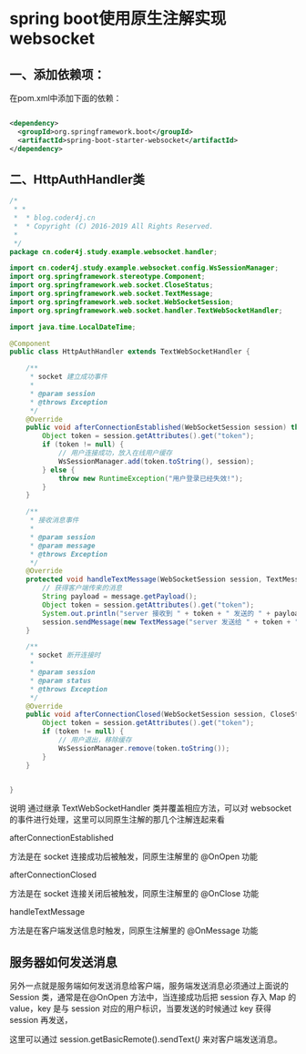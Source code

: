 
# spring boot使用原生注解实现websocket

## 一、添加依赖项：

在pom.xml中添加下面的依赖：

```xml

<dependency>
  <groupId>org.springframework.boot</groupId>
  <artifactId>spring-boot-starter-websocket</artifactId>
</dependency>

```

## 二、HttpAuthHandler类

```java
/*
 * *
 *  * blog.coder4j.cn
 *  * Copyright (C) 2016-2019 All Rights Reserved.
 *
 */
package cn.coder4j.study.example.websocket.handler;

import cn.coder4j.study.example.websocket.config.WsSessionManager;
import org.springframework.stereotype.Component;
import org.springframework.web.socket.CloseStatus;
import org.springframework.web.socket.TextMessage;
import org.springframework.web.socket.WebSocketSession;
import org.springframework.web.socket.handler.TextWebSocketHandler;

import java.time.LocalDateTime;

@Component
public class HttpAuthHandler extends TextWebSocketHandler {

    /**
     * socket 建立成功事件
     *
     * @param session
     * @throws Exception
     */
    @Override
    public void afterConnectionEstablished(WebSocketSession session) throws Exception {
        Object token = session.getAttributes().get("token");
        if (token != null) {
            // 用户连接成功，放入在线用户缓存
            WsSessionManager.add(token.toString(), session);
        } else {
            throw new RuntimeException("用户登录已经失效!");
        }
    }

    /**
     * 接收消息事件
     *
     * @param session
     * @param message
     * @throws Exception
     */
    @Override
    protected void handleTextMessage(WebSocketSession session, TextMessage message) throws Exception {
        // 获得客户端传来的消息
        String payload = message.getPayload();
        Object token = session.getAttributes().get("token");
        System.out.println("server 接收到 " + token + " 发送的 " + payload);
        session.sendMessage(new TextMessage("server 发送给 " + token + " 消息 " + payload + " " + LocalDateTime.now().toString()));
    }

    /**
     * socket 断开连接时
     *
     * @param session
     * @param status
     * @throws Exception
     */
    @Override
    public void afterConnectionClosed(WebSocketSession session, CloseStatus status) throws Exception {
        Object token = session.getAttributes().get("token");
        if (token != null) {
            // 用户退出，移除缓存
            WsSessionManager.remove(token.toString());
        }
    }


}


```
说明
通过继承  TextWebSocketHandler 类并覆盖相应方法，可以对 websocket 的事件进行处理，这里可以同原生注解的那几个注解连起来看

afterConnectionEstablished  

方法是在 socket 连接成功后被触发，同原生注解里的 @OnOpen 功能

afterConnectionClosed

方法是在 socket 连接关闭后被触发，同原生注解里的 @OnClose 功能

handleTextMessage

方法是在客户端发送信息时触发，同原生注解里的  @OnMessage 功能

## 服务器如何发送消息

另外一点就是服务端如何发送消息给客户端，服务端发送消息必须通过上面说的 Session 类，通常是在@OnOpen 方法中，当连接成功后把 session 存入 Map 的 value，key 是与 session 对应的用户标识，当要发送的时候通过 key 获得 session 再发送，

这里可以通过  session.getBasicRemote().sendText(*)* 来对客户端发送消息。

